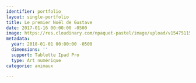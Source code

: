 ```yaml
---
identifier: portfolio
layout: single-portfolio
title: Le premier Noël de Gustave
date: 2017-01-16 00:00:00 -0500
image: https://res.cloudinary.com/npaquet-pastel/image/upload/v1547511527/48380403_2226417107627524_7478471590657654784_n.jpg
metadata:
  year: 2018-01-01 00:00:00 -0500
  dimensions: ''
  support: Tablette Ipad Pro
  type: Art numérique
categorie: animaux

---
```

